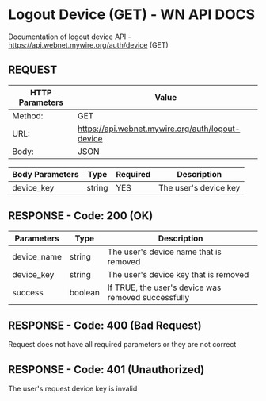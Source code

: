 # Logout Device (GET) - WN API DOCS

Documentation of logout device API - https://api.webnet.mywire.org/auth/device (GET)

## REQUEST

| **HTTP Parameters** 	| **Value**                                         |
|-----------------------|---------------------------------------------------|
| Method:           	| GET                                               |
| URL:              	| https://api.webnet.mywire.org/auth/logout-device  |
| Body:             	| JSON                                              |

| **Body Parameters** | **Type** | **Required** | **Description**       |
|---------------------|----------|--------------|-----------------------|
| device_key          | string   | YES          | The user's device key |

## RESPONSE - Code: 200 (OK)

| **Parameters** | **Type** | **Description**                                     |
|----------------|----------|-----------------------------------------------------|
| device_name    | string   | The user's device name that is removed              |
| device_key     | string   | The user's device key that is removed               |
| success        | boolean  | If TRUE, the user's device was removed successfully |

## RESPONSE - Code: 400 (Bad Request)

Request does not have all required parameters or they are not correct

## RESPONSE - Code: 401 (Unauthorized)

The user's request device key is invalid
